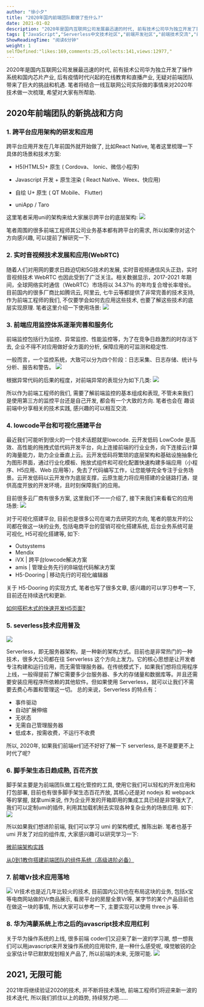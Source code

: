 ```yaml
---
author: "徐小夕"
title: "2020年国内前端团队都做了些什么?"
date: 2021-01-02
description: "2020年是国内互联网公司发展最迅速的时代, 前有技术公司华为独立开发了操作系统和国内芯片产业, 后有疫情时代兴起的在线教育和直播产业, 无疑对前端团队带来了巨大的挑战和机遇 笔者将结合一线互联网公司实际做的事情来对2020年技术做一次梳理, 希望对大家有所帮助 1 跨平…"
tags: ["JavaScript","Serverless中文技术社区","前端开发社区","前端技术交流","前端框架教程","JavaScript 学习资源","CSS 技巧与最佳实践","HTML5 最新动态","前端工程师职业发展","开源前端项目","前端技术趋势"]
ShowReadingTime: "阅读6分钟"
weight: 1
selfDefined:"likes:169,comments:25,collects:141,views:12977,"
---
```

2020年是国内互联网公司发展最迅速的时代, 前有技术公司华为独立开发了操作系统和国内芯片产业, 后有疫情时代兴起的在线教育和直播产业, 无疑对前端团队带来了巨大的挑战和机遇. 笔者将结合一线互联网公司实际做的事情来对2020年技术做一次梳理, 希望对大家有所帮助.

2020年前端团队的新挑战和方向
----------------

### 1\. 跨平台应用架构的研发和应用

跨平台应用开发在几年前国外就开始做了, 比如React Native, 笔者这里梳理一下具体的场景和技术方案:

*   H5(HTML5)+ 原生 ( Cordova、 Ionic、微信小程序)
    
*   Javascript 开发 + 原生渲染 ( React Native、Weex、快应用)
    
*   自绘 U+ 原生 ( QT Mobile、 Flutter)
    
*   uniApp / Taro
    

这里笔者采用uni的架构来给大家展示跨平台的底层架构: ![](/images/jueJin/d71d958ba3794ac.png)

笔者周围的很多前端工程师其公司业务基本都有跨平台的需求, 所以如果你对这个方向感兴趣, 可以提前了解研究一下.

### 2\. 实时音视频技术发展和应用(WebRTC)

随着人们对用网的要求日趋迫切和5G技术的发展, 实时音视频通信风头正劲，实时音视频技术 WebRTC 也因此受到了广泛关注。相关数据显示，2017-2021 年期间，全球网络实时通信（WebRTC）市场将以 34.37％ 的年均复合增长率增长。 目前国内的很多厂商比如腾讯云, 阿里云, 七牛云等都提供了非常完善的技术支持, 作为前端工程师的我们, 不仅要学会如何去应用这些技术, 也要了解这些技术的底层实现原理. 笔者这里介绍一下使用场景: ![](/images/jueJin/33ce6606c4be493.png)

### 3\. 前端应用监控体系逐渐完善和服务化

前端监控包括行为监控、异常监控、性能监控等，为了在竞争日趋激烈的时存活下去, 企业不得不对应用做好全方面的分析, 保障应用的可监测和稳定性.

一般而言，一个监控系统，大致可以分为四个阶段：日志采集、日志存储、统计与分析、报告和警告。 ![](/images/jueJin/9f2093ac80bb4da.png)

根据异常代码的后果的程度，对前端异常的表现分为如下几类: ![](/images/jueJin/e5d52d09e60947d.png)

所以作为前端工程师的我们, 需要了解前端监控的基本组成和表现, 不管未来我们是使用第三方的监控平台还是自己开发, 都会有一个大致的方向. 笔者也会在 趣谈前端中分享相关的技术实践, 感兴趣的可以相互交流.

### 4\. lowcode平台和可视化搭建平台

最近我们可能听到很火的一个技术话题就是lowcode. 云开发低码 LowCode 是高效、高性能的拖拽式低代码开发平台，向上连接前端的行业业务，向下连接云计算的海量能力，助力企业垂直上云。云开发低码将繁琐的底层架构和基础设施抽象化为图形界面，通过行业化模板、拖放式组件和可视化配置快速构建多端应用（小程序、H5应用、Web 应用等），免去了代码编写工作，让您能够完全专注于业务场景。云开发低码以云开发作为底层支撑，云原生能力将应用搭建的全链路打通，提供高度开放的开发环境，且时刻保障我们的应用。

目前很多云厂商有很多方案, 这里我们不一一介绍了, 接下来我们来看看它的应用场景: ![](/images/jueJin/ba8347636f7b4de.png)

对于可视化搭建平台, 目前也是很多公司在竭力去研究的方向, 笔者的朋友开的公司都在做这一块的业务, 包括电商平台的营销可视化搭建系统, 后台业务系统可是可视化, H5可视化搭建等, 如下:

*   Outsystems
*   Mendix
*   iVX | 跨平台lowcode解决方案
*   amis | 管理业务先行的B端低代码解决方案
*   H5-Dooring | 移动先行的可视化编辑器

关于 H5-Dooring 的实现方式, 笔者也写了很多文章, 感兴趣的可以学习参考一下, 目前还在持续迭代和更新.

[如何搭积木式的快速开发H5页面?](https://juejin.cn/post/6904878119724056584 "https://juejin.cn/post/6904878119724056584")

### 5\. severless技术应用普及

![](/images/jueJin/4bfe93a61d714c6.png)

Serverless，即无服务器架构，是一种新的架构方式。目前也是非常热门的一种技术，很多大公司都在往 Serverless 这个方向上发力。它的核心思想是让开发者专注构建和运行应用，而无需管理服务器。在传统模式下，如果我们想将应用程序上线，一般得提前了解它需要多少台服务器、多大的存储量和数据库等。并且还需要安装应用程序所依赖的其他软件。但如果使用 Serverless，就可以让我们不需要去费心布置和管理这一切。 总的来说，Serverless 的特点有：

*   事件驱动
*   自动扩展伸缩
*   无状态
*   无需自己管理服务器
*   低成本，按需收费，不运行不收费

所以, 2020年, 如果我们前端er们还不好好了解一下 serverless, 是不是要更不上时代了呢?

### 6\. 脚手架生态日趋成熟, 百花齐放

脚手架主要是为前端团队做工程化管控的工具, 使用它我们可以轻松的开发应用和打包部署, 目前也有很多脚手架生态百花齐放, 其核心还是对 nodejs 和 webpack 等的掌握, 就拿umi来说, 作为企业开发的开箱即用的集成工具已经是非常强大了, 我们可以定制umi的插件, 利用其加载机制去实现各种复杂业务的场景应用. 如下: ![](/images/jueJin/e4bfb68a144140d.png)

所以如果我们想进阶前端, 我们可以学习 umi 的架构模式, 推陈出新. 笔者也基于umi 开发了对应的组件库, 大家感兴趣可以研究学习一下:

[微前端架构实践](https://juejin.cn/post/6844904113445011469 "https://juejin.cn/post/6844904113445011469")

[从0到1教你搭建前端团队的组件系统（高级进阶必备）](https://juejin.cn/post/6844904068431740936 "https://juejin.cn/post/6844904068431740936")

### 7\. 前端Vr技术应用落地

![](/images/jueJin/b57da871f8a3439.png) Vr技术也是近几年比较火的技术, 目前国内公司也在布局这块的业务, 包括x宝等电商网站做的Vr商品展示, 看房平台的房屋全景Vr等, 某字节的某个产品目前也在做这一块的事情, 所以大家可以参考一下, 主要实现可以使用 three.js 等.

### 8\. 华为鸿蒙系统上市之后的javascript技术应用红利

关于华为操作系统的上线, 很多前端 coder们又迎来了新一波的学习潮, 想一想我们可以用javascript来开发操作系统的应用软件, 是一种什么感受呢, 嗅觉敏锐的企业家估计早已默默规划相关产品了, 所以前端的未来, 无限可能. ![](/images/jueJin/c53884d0231e4f3.png)

2021, 无限可能
----------

2021年将继续验证2020的技术, 并不断将技术落地, 前端工程师们将迎来新一波的技术迭代, 所以我们抓住以上的趋势, 持续努力吧......